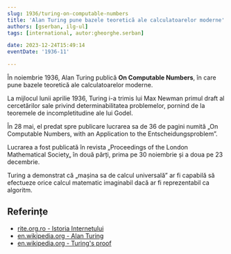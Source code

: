 ```yaml
---
slug: 1936/turing-on-computable-numbers
title: 'Alan Turing pune bazele teoretică ale calculatoarelor moderne'
authors: [gserban, ilg-ul]
tags: [international, autor:gheorghe.serban]

date: 2023-12-24T15:49:14
eventDate: '1936-11'

---
```


În noiembrie 1936, Alan Turing publică **On Computable Numbers**, în care
pune bazele teoretică ale calculatoarelor moderne.

<!-- truncate -->

La mijlocul lunii aprilie 1936, Turing i-a trimis lui Max Newman
primul draft al cercetărilor sale privind determinabilitatea
problemelor, pornind de la teoremele de incompletitudine ale
lui Godel.

În 28 mai, el predat spre publicare lucrarea sa de 36 de pagini
numită „On Computable Numbers, with an Application to the Entscheidungsproblem”.

Lucrarea a fost publicată în revista „Proceedings of the London
Mathematical Society„ în două părți, prima pe 30 noiembrie și a
doua pe 23 decembrie.

Turing a demonstrat că „mașina sa de calcul universală” ar fi
capabilă să efectueze orice calcul matematic imaginabil dacă ar
fi reprezentabil ca algoritm.

## Referințe

- [rite.org.ro - Istoria Internetului](https://rite.org.ro/istoria-internetului/)
- [en.wikipedia.org - Alan Turing](https://en.wikipedia.org/wiki/Alan_Turing)
- [en.wikipedia.org - Turing's proof](https://en.wikipedia.org/wiki/Turing%27s_proof)

